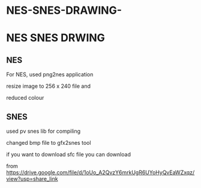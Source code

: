 


# NES-SNES-DRAWING- 

# NES SNES DRWING 

## NES 

 For NES, used png2nes application 
 
 resize image to 256 x 240 file and 
 
 reduced colour 
 
 ## SNES 
 
 used pv snes lib for compiling 
 
 changed bmp file to gfx2snes tool 
  
 if you want to download sfc file you can download 
 
 from https://drive.google.com/file/d/1oUo_A2QvzY6mrkUgR6UYoHyQvEaWZxqz/view?usp=share_link 
 
 
 
 
  
 
 
